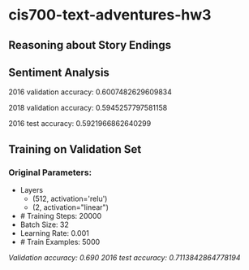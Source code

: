 # cis700-text-adventures-hw3
Reasoning about Story Endings
-----------------------------

## Sentiment Analysis
2016 validation accuracy: 
0.6007482629609834

2018 validation accuracy: 
0.5945257797581158

2016 test accuracy: 
0.5921966862640299

## Training on Validation Set
### Original Parameters: ###
- Layers
  - (512, activation='relu')
  - (2, activation="linear")
- \# Training Steps: 20000
- Batch Size: 32
- Learning Rate: 0.001
- \# Train Examples: 5000

_Validation accuracy: 0.690_
_2016 test accuracy: 0.7113842864778194_
